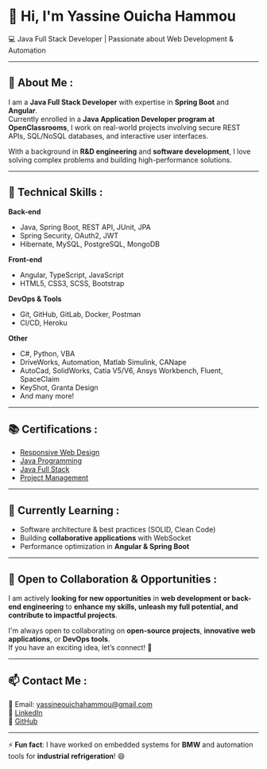 # 👋 Hi, I'm Yassine Ouicha Hammou

💻 Java Full Stack Developer | Passionate about Web Development & Automation  

---

## 🚀 About Me : 

I am a **Java Full Stack Developer** with expertise in **Spring Boot** and **Angular**.  
Currently enrolled in a **Java Application Developer program at OpenClassrooms**, I work on real-world projects involving secure REST APIs, SQL/NoSQL databases, and interactive user interfaces.  

With a background in **R&D engineering** and **software development**, I love solving complex problems and building high-performance solutions.  

---

## 🔧 Technical Skills :

**Back-end**  
- Java, Spring Boot, REST API, JUnit, JPA  
- Spring Security, OAuth2, JWT  
- Hibernate, MySQL, PostgreSQL, MongoDB  

**Front-end**  
- Angular, TypeScript, JavaScript  
- HTML5, CSS3, SCSS, Bootstrap  

**DevOps & Tools**  
- Git, GitHub, GitLab, Docker, Postman  
- CI/CD, Heroku  

**Other**  
- C#, Python, VBA  
- DriveWorks, Automation, Matlab Simulink, CANape
- AutoCad, SolidWorks, Catia V5/V6, Ansys Workbench, Fluent, SpaceClaim
- KeyShot, Granta Design
- And many more!

---

## 📚 Certifications : 

- [Responsive Web Design](https://www.freecodecamp.org/certification/YassineOuicha/responsive-web-design)  
- [Java Programming](https://udemy-certificate.s3.amazonaws.com/pdf/UC-2d5ba85a-0bfb-40b0-a593-e8ca0353716e.pdf)  
- [Java Full Stack](https://udemy-certificate.s3.amazonaws.com/pdf/UC-46bd8e8c-f6cf-4242-820f-a29d6193daaa.pdf)  
- [Project Management](https://www.udemy.com/certificate/UC-d63ce977-15ed-4018-8564-edab3e5f6f80/)  

---

## 🌱 Currently Learning : 

- Software architecture & best practices (SOLID, Clean Code)  
- Building **collaborative applications** with WebSocket  
- Performance optimization in **Angular & Spring Boot**  

---

## 🤝 Open to Collaboration & Opportunities :

I am actively **looking for new opportunities** in **web development or back-end engineering** to **enhance my skills, unleash my full potential, and contribute to impactful projects**.  

I'm always open to collaborating on **open-source projects**, **innovative web applications**, or **DevOps tools**.  
If you have an exciting idea, let’s connect! 🚀  

---

## 📫 Contact Me :

📧 Email: [yassineouichahammou@gmail.com](mailto:yassineouichahammou@gmail.com)  
🔗 [LinkedIn](https://www.linkedin.com/in/yassine-ouicha-hammou/)  
🐙 [GitHub](https://github.com/YassineOuicha)  

---

⚡ **Fun fact**: I have worked on embedded systems for **BMW** and automation tools for **industrial refrigeration**! 😄  
